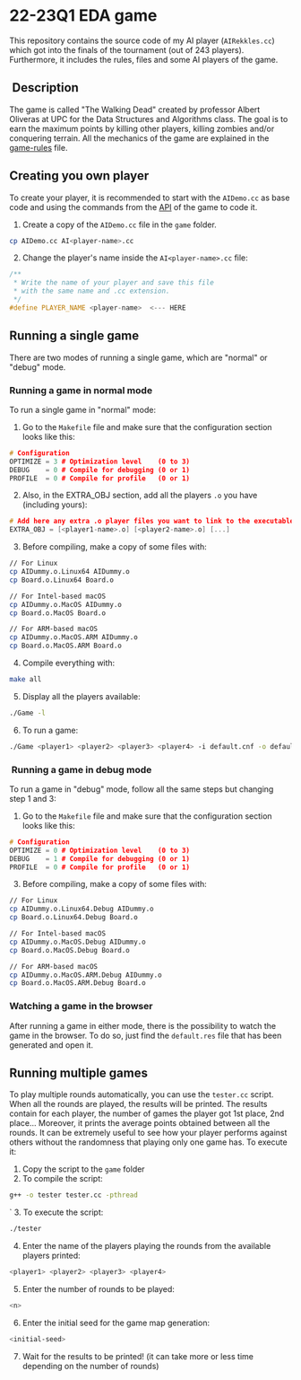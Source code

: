 # 22-23Q1 EDA game

This repository contains the source code of my AI player (`AIRekkles.cc`) which got into the finals of the tournament (out of 243 players).
Furthermore, it includes the rules, files and some AI players of the game.

##  Description

The game is called "The Walking Dead" created by professor Albert Oliveras at UPC for the Data Structures and Algorithms class. The goal is to earn the maximum points by killing other players, killing zombies and/or conquering terrain. All the mechanics of the game are explained in the [game-rules](./game_info/games-rules.pdf) file.

## Creating you own player

To create your player, it is recommended to start with the `AIDemo.cc` as base code and using the commands from the [API](./game_info/api.pdf) of the game to code it.

1. Create a copy of the `AIDemo.cc` file in the `game` folder.

```bash
cp AIDemo.cc AI<player-name>.cc
```

2. Change the player's name inside the `AI<player-name>.cc` file:

```cpp
/**
 * Write the name of your player and save this file
 * with the same name and .cc extension.
 */
#define PLAYER_NAME <player-name>  <--- HERE
```

## Running a single game

There are two modes of running a single game, which are "normal" or "debug" mode.

### Running a game in normal mode

To run a single game in "normal" mode:

1. Go to the `Makefile` file and make sure that the configuration section looks like this:

```cpp
# Configuration
OPTIMIZE = 3 # Optimization level    (0 to 3)
DEBUG    = 0 # Compile for debugging (0 or 1)
PROFILE  = 0 # Compile for profile   (0 or 1)
```

2. Also, in the EXTRA_OBJ section, add all the players `.o` you have (including yours):

```c++
# Add here any extra .o player files you want to link to the executable
EXTRA_OBJ = [<player1-name>.o] [<player2-name>.o] [...]
```

3. Before compiling, make a copy of some files with:

```bash
// For Linux
cp AIDummy.o.Linux64 AIDummy.o
cp Board.o.Linux64 Board.o

// For Intel-based macOS
cp AIDummy.o.MacOS AIDummy.o
cp Board.o.MacOS Board.o

// For ARM-based macOS
cp AIDummy.o.MacOS.ARM AIDummy.o
cp Board.o.MacOS.ARM Board.o
```

4. Compile everything with:

```bash
make all
```

5. Display all the players available:

```bash
./Game -l
```

6. To run a game:

```bash
./Game <player1> <player2> <player3> <player4> -i default.cnf -o default.res -s <seed-number>
```

###  Running a game in debug mode

To run a game in "debug" mode, follow all the same steps but changing step 1 and 3:

1. Go to the `Makefile` file and make sure that the configuration section looks like this:

```cpp
# Configuration
OPTIMIZE = 0 # Optimization level    (0 to 3)
DEBUG    = 1 # Compile for debugging (0 or 1)
PROFILE  = 0 # Compile for profile   (0 or 1)
```

3. Before compiling, make a copy of some files with:

```bash
// For Linux
cp AIDummy.o.Linux64.Debug AIDummy.o
cp Board.o.Linux64.Debug Board.o

// For Intel-based macOS
cp AIDummy.o.MacOS.Debug AIDummy.o
cp Board.o.MacOS.Debug Board.o

// For ARM-based macOS
cp AIDummy.o.MacOS.ARM.Debug AIDummy.o
cp Board.o.MacOS.ARM.Debug Board.o
```

### Watching a game in the browser

After running a game in either mode, there is the possibility to watch the game in the browser. To do so, just find the `default.res` file that has been generated and open it.

## Running multiple games

To play multiple rounds automatically, you can use the `tester.cc` script. When all the rounds are played, the results will be printed. The results contain for each player, the number of games the player got 1st place, 2nd place... Moreover, it prints the average points obtained between all the rounds. It can be extremely useful to see how your player performs against others without the randomness that playing only one game has. To execute it:

1. Copy the script to the `game` folder
2. To compile the script:

```bash
g++ -o tester tester.cc -pthread
```
`
3. To execute the script:

```bash
./tester
```

4. Enter the name of the players playing the rounds from the available players printed:

```bash
<player1> <player2> <player3> <player4>
```

5. Enter the number of rounds to be played:

```bash
<n>
```

6. Enter the initial seed for the game map generation:

```bash
<initial-seed>
```

7. Wait for the results to be printed! (it can take more or less time depending on the number of rounds)
